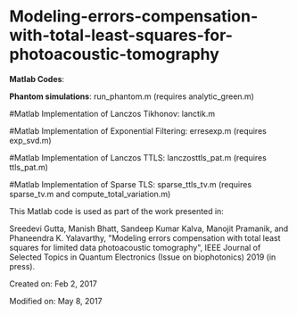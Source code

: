 # Modeling-errors-compensation-with-total-least-squares-for-photoacoustic-tomography

**Matlab Codes**:

**Phantom simulations**: run_phantom.m (requires analytic_green.m)

#Matlab Implementation of Lanczos Tikhonov:  lanctik.m

#Matlab Implementation of Exponential Filtering: erresexp.m (requires exp_svd.m)

#Matlab Implementation of Lanczos TTLS: lanczosttls_pat.m (requires ttls_pat.m)

#Matlab Implementation of Sparse TLS: sparse_ttls_tv.m (requires sparse_tv.m and compute_total_variation.m)

This Matlab code is used as part of the work presented in:

Sreedevi Gutta, Manish Bhatt, Sandeep Kumar Kalva, Manojit Pramanik, and Phaneendra K. Yalavarthy, "Modeling errors compensation with total least squares for limited data photoacoustic tomography", IEEE Journal of Selected Topics in Quantum Electronics (Issue on biophotonics) 2019 (in press).

Created on: Feb 2, 2017

Modified on: May 8, 2017
